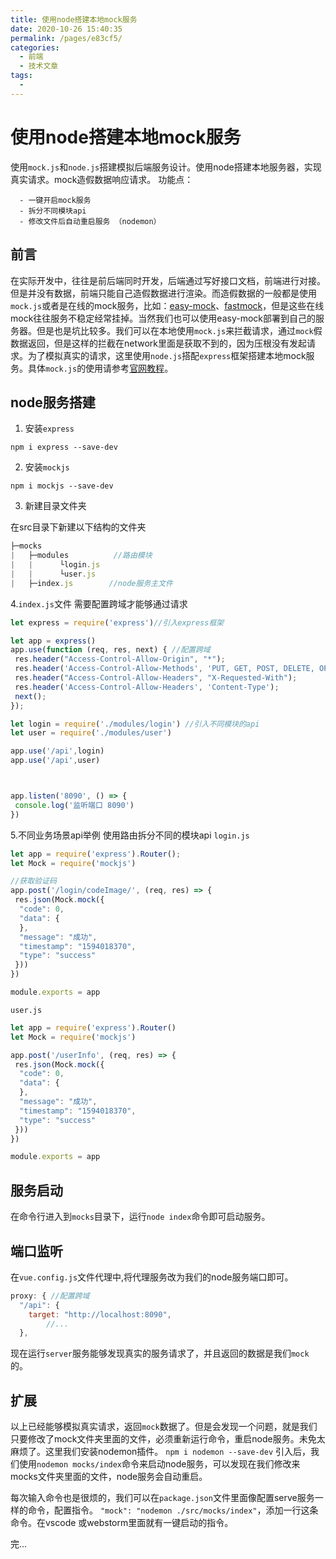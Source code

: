 ```yaml
---
title: 使用node搭建本地mock服务
date: 2020-10-26 15:40:35
permalink: /pages/e83cf5/
categories:
  - 前端
  - 技术文章
tags:
  - 
---
```

# 使用node搭建本地mock服务

使用`mock.js`和`node.js`搭建模拟后端服务设计。使用node搭建本地服务器，实现真实请求。mock造假数据响应请求。
功能点：

      - 一键开启mock服务
      - 拆分不同模块api
      - 修改文件后自动重启服务 （nodemon）
## 前言
在实际开发中，往往是前后端同时开发，后端通过写好接口文档，前端进行对接。但是并没有数据，前端只能自己造假数据进行渲染。而造假数据的一般都是使用`mock.js`或者是在线的mock服务，比如：[easy-mock](https://www.easy-mock.com/)、[fastmock](https://www.fastmock.site/)，但是这些在线mock往往服务不稳定经常挂掉。当然我们也可以使用easy-mock部署到自己的服务器。但是也是坑比较多。我们可以在本地使用`mock.js`来拦截请求，通过`mock`假数据返回，但是这样的拦截在network里面是获取不到的，因为压根没有发起请求。为了模拟真实的请求，这里使用`node.js`搭配`express`框架搭建本地mock服务。具体`mock.js`的使用请参考[官网教程](http://mockjs.com/)。




## node服务搭建

1. 安装`express`

`npm i express --save-dev`

2. 安装`mockjs`

`npm i mockjs --save-dev`

3. 新建目录文件夹

在src目录下新建以下结构的文件夹
```javascript
├─mocks
|   ├─modules          //路由模块
|   |      └login.js
|   |      └user.js
|   ├─index.js        //node服务主文件
```
4.`index.js`文件
需要配置跨域才能够通过请求
```javascript
let express = require('express')//引入express框架

let app = express()
app.use(function (req, res, next) { //配置跨域
 res.header("Access-Control-Allow-Origin", "*");
 res.header('Access-Control-Allow-Methods', 'PUT, GET, POST, DELETE, OPTIONS');
 res.header("Access-Control-Allow-Headers", "X-Requested-With");
 res.header('Access-Control-Allow-Headers', 'Content-Type');
 next();
});

let login = require('./modules/login') //引入不同模块的api
let user = require('./modules/user')

app.use('/api',login)
app.use('/api',user)



app.listen('8090', () => {
 console.log('监听端口 8090')
})
```
5.不同业务场景api举例
使用路由拆分不同的模块api
`login.js`
```javascript
let app = require('express').Router();  
let Mock = require('mockjs')

//获取验证码
app.post('/login/codeImage/', (req, res) => {
 res.json(Mock.mock({
  "code": 0,
  "data": {
  }, 
  "message": "成功", 
  "timestamp": "1594018370", 
  "type": "success"
 }))
})

module.exports = app
```
`user.js`
```javascript
let app = require('express').Router()
let Mock = require('mockjs')

app.post('/userInfo', (req, res) => {
 res.json(Mock.mock({
  "code": 0,
  "data": {
  },
  "message": "成功",
  "timestamp": "1594018370",
  "type": "success"
 }))
})

module.exports = app
```
## 服务启动
在命令行进入到`mocks`目录下，运行`node index`命令即可启动服务。
## 端口监听
在`vue.config.js`文件代理中,将代理服务改为我们的node服务端口即可。
```javascript
proxy: { //配置跨域
  "/api": {
    target: "http://localhost:8090",
		//...
  },
```
现在运行`server`服务能够发现真实的服务请求了，并且返回的数据是我们`mock`的。


## 扩展
以上已经能够模拟真实请求，返回`mock`数据了。但是会发现一个问题，就是我们只要修改了mock文件夹里面的文件，必须重新运行命令，重启node服务。未免太麻烦了。这里我们安装nodemon插件。
`npm i nodemon --save-dev`
引入后，我们使用`nodemon mocks/index`命令来启动node服务，可以发现在我们修改来mocks文件夹里面的文件，node服务会自动重启。


每次输入命令也是很烦的，我们可以在`package.json`文件里面像配置serve服务一样的命令，配置指令。
`"mock": "nodemon ./src/mocks/index"`，添加一行这条命令。在vscode 或webstorm里面就有一键启动的指令。


完...




